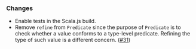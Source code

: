 ### Changes

* Enable tests in the Scala.js build.
* Remove `refine` from `Predicate` since the purpose of `Predicate` is
  to check whether a value conforms to a type-level predicate. Refining
  the type of such value is a different concern. ([#31])
  
[#31]: https://github.com/fthomas/refined/issues/31
